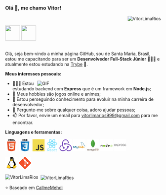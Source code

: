 ### Olá 👋, me chamo **Vitor**!

<p align="right"> <img src="https://komarev.com/ghpvc/?username=VitorLimaRios" alt="VitorLimaRios" /> </p>

<a href="https://github.com/VitorLimaRios" target="_blank">
  <img src="https://cdn.iconscout.com/icon/free/png-256/github-108-438008.png" width="48px" height="48px">
</a> 
<a href="https://www.linkedin.com/in/vitor-lima-rios-0105aa1ba/" target="_blank">
  <img src="https://i.ibb.co/Kx2GSrT/linkedin.png" width="48px" height="48px">
</a>

<br />
<br />

Olá, seja bem-vindo a minha página GitHub, sou de Santa Maria, Brasil, estou me capacitando para ser um **Desenvolvedor Full-Stack Júnior** 👨🏽‍💼 e atualmente estou estudando na [Trybe](https://www.betrybe.com/) 🚀. 

**Meus interesses pessoais:**

  <img align="right" alt="GIF" src="https://i.pinimg.com/originals/e4/26/70/e426702edf874b181aced1e2fa5c6cde.gif" width="400px" />

- 👨🏽‍💻 Estou estudando backend com **Express** que é um framework em **Node.js**;
- 🤔 Meus hobbies são jogos online e animes;
- 💼 Estou perseguindo conhecimento para evoluir na minha carreira de desenvolvedor;
- 💬 Pergunte-me sobre qualquer coisa, adoro ajudar pessoas;
- 📫 Por favor, envie um email para vitorlimarios999@gmail.com para me encontrar.

**Linguagens e ferramentas:**  

<p align="left">
  <img src="https://raw.githubusercontent.com/devicons/devicon/master/icons/html5/html5-original-wordmark.svg" alt="html5" width="40" height="40"/> 
  <img src="https://raw.githubusercontent.com/devicons/devicon/master/icons/css3/css3-original-wordmark.svg" alt="css3" width="40" height="40"/> 
  <img src="https://raw.githubusercontent.com/devicons/devicon/master/icons/javascript/javascript-original.svg" alt="javascript" width="40" height="40"/> 
  <img src="https://raw.githubusercontent.com/devicons/devicon/master/icons/react/react-original-wordmark.svg" alt="react" width="40" height="40"/> 
  <img src="https://raw.githubusercontent.com/devicons/devicon/master/icons/redux/redux-original.svg" alt="redux" width="40" height="40"/> 
  <img src="https://raw.githubusercontent.com/devicons/devicon/master/icons/mysql/mysql-original-wordmark.svg" alt="mysql" width="40" height="40"/> 
  <img src="https://raw.githubusercontent.com/devicons/devicon/master/icons/mongodb/mongodb-original-wordmark.svg" alt="mongodb" width="40" height="40"/> 
  <img src="https://raw.githubusercontent.com/devicons/devicon/master/icons/nodejs/nodejs-original-wordmark.svg" alt="nodejs" width="40" height="40"/> 
  <img src="https://raw.githubusercontent.com/devicons/devicon/master/icons/express/express-original-wordmark.svg" alt="express" width="40" height="40"/> 
</p>

<p>
  <img src="https://raw.githubusercontent.com/devicons/devicon/master/icons/linux/linux-original.svg" alt="linux" width="40" height="40" />
  <img src="https://raw.githubusercontent.com/devicons/devicon/master/icons/git/git-original.svg" alt="git" width="40" height="40"/>
</p>

<p>
    <img align="left" src="https://github-readme-stats.vercel.app/api/top-langs/?username=VitorLimaRios&layout=compact&theme=dark&title_color=268bd2" alt="VitorLimaRios" />
</p>
<p>&nbsp;
    <img align="center" src="https://github-readme-stats.vercel.app/api?username=VitorLimaRios&count_private=true&show_icons=true&theme=dark&icon_color=268bd2&title_color=268bd2" alt="VitorLimaRios" />
</p>

⭐️ Baseado em [CallmeMehdi](https://github.com/CallmeMehdi)
